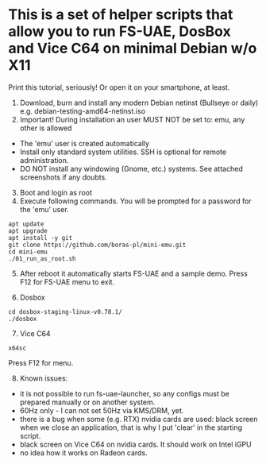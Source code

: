 # This is a set of helper scripts that allow you to run FS-UAE, DosBox and Vice C64 on minimal Debian w/o X11
Print this tutorial, seriously! Or open it on your smartphone, at least.

1. Download, burn and install any modern Debian netinst (Bullseye or daily) e.g. debian-testing-amd64-netinst.iso
2. Important! During installation an user MUST NOT be set to: emu, any other is allowed
- The 'emu' user is created automatically
- Install only standard system utilities. SSH is optional for remote administration.
- DO NOT install any windowing (Gnome, etc.) systems.
See attached screenshots if any doubts.
3. Boot and login as root
4. Execute following commands. You will be prompted for a password for the 'emu' user.
```
apt update
apt upgrade
apt install -y git
git clone https://github.com/boras-pl/mini-emu.git
cd mini-emu
./01_run_as_root.sh
```
5. After reboot it automatically starts FS-UAE and a sample demo. Press F12 for FS-UAE menu to exit.

6. Dosbox
```
cd dosbox-staging-linux-v0.78.1/
./dosbox
```
7. Vice C64
```
x64sc
```
Press F12 for menu.

8. Known issues:
- it is not possible to run fs-uae-launcher, so any configs must be prepared manually or on another system.
- 60Hz only - I can not set 50Hz via KMS/DRM, yet.
- there is a bug when some (e.g. RTX) nvidia cards are used: black screen when we close an application, that is why I put 'clear' in the starting script.
- black screen on Vice C64 on nvidia cards. It should work on Intel iGPU
- no idea how it works on Radeon cards.
